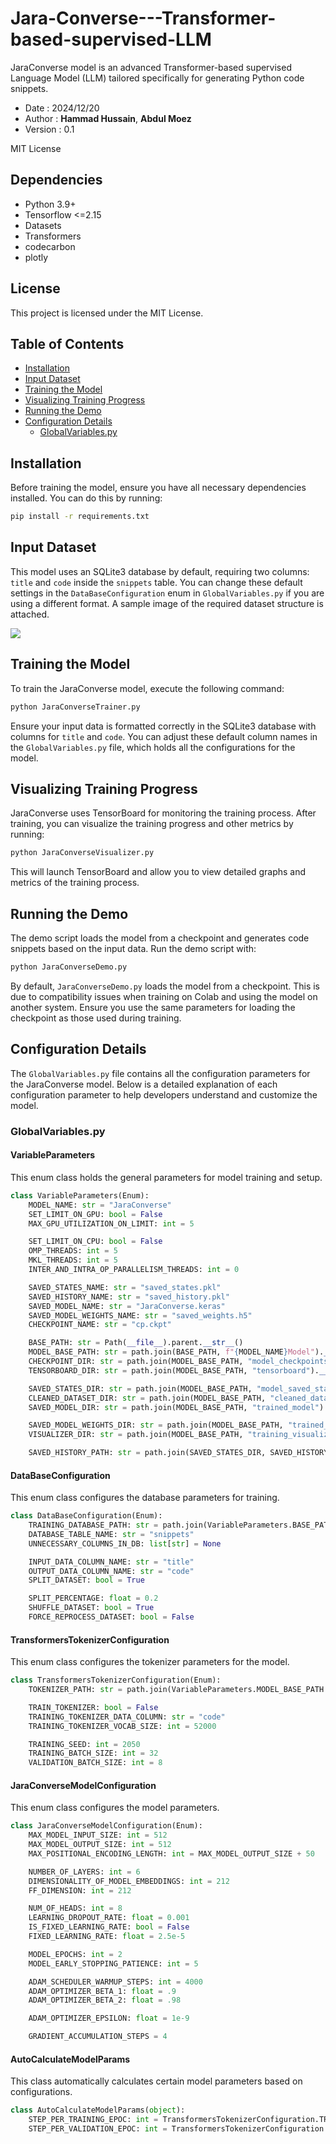 # Jara-Converse---Transformer-based-supervised-LLM
JaraConverse model is an advanced Transformer-based supervised Language Model (LLM) tailored specifically for generating Python code snippets.

 *  Date   : 2024/12/20
 *  Author :  **__Hammad Hussain__**, **__Abdul Moez__**
 *  Version : 0.1

 MIT License

## Dependencies
* Python 3.9+
* Tensorflow <=2.15
* Datasets
* Transformers
* codecarbon
* plotly

## License
This project is licensed under the MIT License.

## Table of Contents
- [Installation](#installation)
- [Input Dataset](#input-dataset)
- [Training the Model](#training-the-model)
- [Visualizing Training Progress](#visualizing-training-progress)
- [Running the Demo](#running-the-demo)
- [Configuration Details](#configuration-details)
  - [GlobalVariables.py](#globalvariablespy)

## Installation
Before training the model, ensure you have all necessary dependencies installed. You can do this by running:
```bash
pip install -r requirements.txt
```

## Input Dataset
This model uses an SQLite3 database by default, requiring two columns:
`title` and `code` inside the `snippets` table. You can change these default settings in the `DataBaseConfiguration` enum in `GlobalVariables.py` if you are using a different format.
A sample image of the required dataset structure is attached.

<a href = "Images/database_samples.png">
  <img src = "Images/database_samples.png"/>
</a>

## Training the Model
To train the JaraConverse model, execute the following command:

```bash
python JaraConverseTrainer.py
```

Ensure your input data is formatted correctly in the SQLite3 database with columns for `title` and `code`. You can adjust these default column names in the `GlobalVariables.py` file, which holds all the configurations for the model.

## Visualizing Training Progress
JaraConverse uses TensorBoard for monitoring the training process. After training, you can visualize the training progress and other metrics by running:

```bash
python JaraConverseVisualizer.py
```

This will launch TensorBoard and allow you to view detailed graphs and metrics of the training process.

## Running the Demo
The demo script loads the model from a checkpoint and generates code snippets based on the input data. Run the demo script with:

```bash
python JaraConverseDemo.py
```

By default, `JaraConverseDemo.py` loads the model from a checkpoint. This is due to compatibility issues when training on Colab and using the model on another system. Ensure you use the same parameters for loading the checkpoint as those used during training.

## Configuration Details
The `GlobalVariables.py` file contains all the configuration parameters for the JaraConverse model. Below is a detailed explanation of each configuration parameter to help developers understand and customize the model.

### GlobalVariables.py
#### VariableParameters
This enum class holds the general parameters for model training and setup.

```python
class VariableParameters(Enum):
    MODEL_NAME: str = "JaraConverse"
    SET_LIMIT_ON_GPU: bool = False
    MAX_GPU_UTILIZATION_ON_LIMIT: int = 5

    SET_LIMIT_ON_CPU: bool = False
    OMP_THREADS: int = 5
    MKL_THREADS: int = 5
    INTER_AND_INTRA_OP_PARALLELISM_THREADS: int = 0

    SAVED_STATES_NAME: str = "saved_states.pkl"
    SAVED_HISTORY_NAME: str = "saved_history.pkl"
    SAVED_MODEL_NAME: str = "JaraConverse.keras"
    SAVED_MODEL_WEIGHTS_NAME: str = "saved_weights.h5"
    CHECKPOINT_NAME: str = "cp.ckpt"

    BASE_PATH: str = Path(__file__).parent.__str__()
    MODEL_BASE_PATH: str = path.join(BASE_PATH, f"{MODEL_NAME}Model").__str__()
    CHECKPOINT_DIR: str = path.join(MODEL_BASE_PATH, "model_checkpoints").__str__()
    TENSORBOARD_DIR: str = path.join(MODEL_BASE_PATH, "tensorboard").__str__()

    SAVED_STATES_DIR: str = path.join(MODEL_BASE_PATH, "model_saved_states").__str__()
    CLEANED_DATASET_DIR: str = path.join(MODEL_BASE_PATH, "cleaned_dataset").__str__()
    SAVED_MODEL_DIR: str = path.join(MODEL_BASE_PATH, "trained_model").__str__()

    SAVED_MODEL_WEIGHTS_DIR: str = path.join(MODEL_BASE_PATH, "trained_weights").__str__()
    VISUALIZER_DIR: str = path.join(MODEL_BASE_PATH, "training_visualization").__str__()

    SAVED_HISTORY_PATH: str = path.join(SAVED_STATES_DIR, SAVED_HISTORY_NAME).__str__()
```

#### DataBaseConfiguration
This enum class configures the database parameters for training.

```python
class DataBaseConfiguration(Enum):
    TRAINING_DATABASE_PATH: str = path.join(VariableParameters.BASE_PATH.value, "python_code_snippets.db").__str__()
    DATABASE_TABLE_NAME: str = "snippets"
    UNNECESSARY_COLUMNS_IN_DB: list[str] = None

    INPUT_DATA_COLUMN_NAME: str = "title"
    OUTPUT_DATA_COLUMN_NAME: str = "code"
    SPLIT_DATASET: bool = True

    SPLIT_PERCENTAGE: float = 0.2
    SHUFFLE_DATASET: bool = True
    FORCE_REPROCESS_DATASET: bool = False
```

#### TransformersTokenizerConfiguration
This enum class configures the tokenizer parameters for the model.

```python
class TransformersTokenizerConfiguration(Enum):
    TOKENIZER_PATH: str = path.join(VariableParameters.MODEL_BASE_PATH.value, "JaraConverseTokenizer").__str__()

    TRAIN_TOKENIZER: bool = False
    TRAINING_TOKENIZER_DATA_COLUMN: str = "code"
    TRAINING_TOKENIZER_VOCAB_SIZE: int = 52000

    TRAINING_SEED: int = 2050
    TRAINING_BATCH_SIZE: int = 32
    VALIDATION_BATCH_SIZE: int = 8
```

#### JaraConverseModelConfiguration
This enum class configures the model parameters.

```python
class JaraConverseModelConfiguration(Enum):
    MAX_MODEL_INPUT_SIZE: int = 512
    MAX_MODEL_OUTPUT_SIZE: int = 512
    MAX_POSITIONAL_ENCODING_LENGTH: int = MAX_MODEL_OUTPUT_SIZE + 50

    NUMBER_OF_LAYERS: int = 6
    DIMENSIONALITY_OF_MODEL_EMBEDDINGS: int = 212
    FF_DIMENSION: int = 212

    NUM_OF_HEADS: int = 8
    LEARNING_DROPOUT_RATE: float = 0.001
    IS_FIXED_LEARNING_RATE: bool = False
    FIXED_LEARNING_RATE: float = 2.5e-5

    MODEL_EPOCHS: int = 2
    MODEL_EARLY_STOPPING_PATIENCE: int = 5

    ADAM_SCHEDULER_WARMUP_STEPS: int = 4000
    ADAM_OPTIMIZER_BETA_1: float = .9
    ADAM_OPTIMIZER_BETA_2: float = .98

    ADAM_OPTIMIZER_EPSILON: float = 1e-9

    GRADIENT_ACCUMULATION_STEPS = 4
```

#### AutoCalculateModelParams
This class automatically calculates certain model parameters based on configurations.

```python
class AutoCalculateModelParams(object):
    STEP_PER_TRAINING_EPOC: int = TransformersTokenizerConfiguration.TRAINING_BATCH_SIZE.value
    STEP_PER_VALIDATION_EPOC: int = TransformersTokenizerConfiguration.VALIDATION_BATCH_SIZE.value
```


